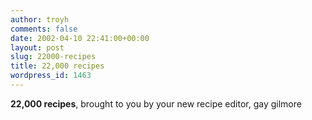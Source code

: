 ```yaml
---
author: troyh
comments: false
date: 2002-04-10 22:41:00+00:00
layout: post
slug: 22000-recipes
title: 22,000 recipes
wordpress_id: 1463
---
```


**22,000 recipes**, brought to you by your new recipe editor, gay gilmore
